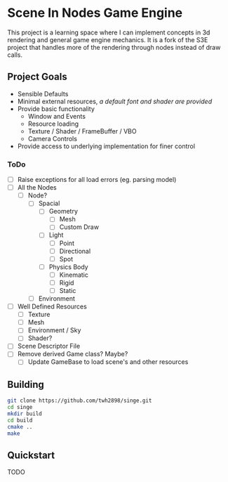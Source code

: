 # Scene In Nodes Game Engine

This project is a learning space where I can implement concepts in 3d rendering
and general game engine mechanics. It is a fork of the S3E project that handles
more of the rendering through nodes instead of draw calls.

## Project Goals

- Sensible Defaults
- Minimal external resources, _a default font and shader are provided_
- Provide basic functionality
    - Window and Events
    - Resource loading
    - Texture / Shader / FrameBuffer / VBO
    - Camera Controls
- Provide access to underlying implementation for finer control

### ToDo

- [ ] Raise exceptions for all load errors (eg. parsing model)
- [ ] All the Nodes
  - [ ] Node?
    - [ ] Spacial
      - [ ] Geometry
        - [ ] Mesh
        - [ ] Custom Draw
      - [ ] Light
        - [ ] Point
        - [ ] Directional
        - [ ] Spot
      - [ ] Physics Body
        - [ ] Kinematic
        - [ ] Rigid
        - [ ] Static
    - [ ] Environment
- [ ] Well Defined Resources
  - [ ] Texture
  - [ ] Mesh
  - [ ] Environment / Sky
  - [ ] Shader?
- [ ] Scene Descriptor File
- [ ] Remove derived Game class? Maybe?
  - [ ] Update GameBase to load scene's and other resources

## Building

```sh
git clone https://github.com/twh2898/singe.git
cd singe
mkdir build
cd build
cmake ..
make
```

## Quickstart

TODO
